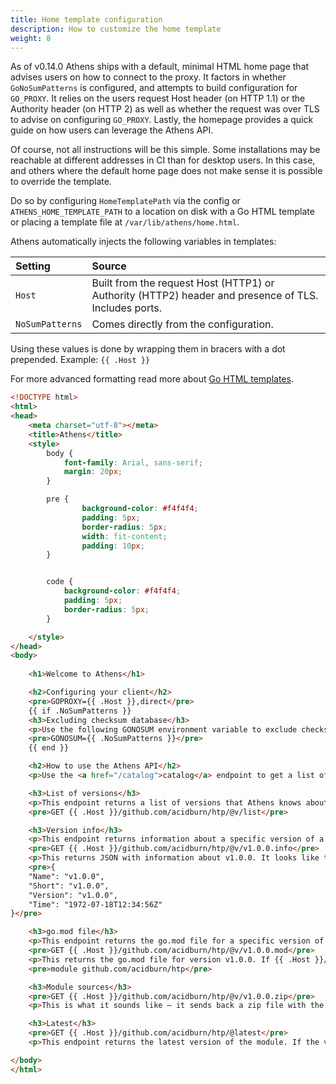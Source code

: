 ```yaml
---
title: Home template configuration
description: How to customize the home template
weight: 8
---
```


As of v0.14.0 Athens ships with a default, minimal HTML home page that advises users on how to connect to the proxy. It factors in whether `GoNoSumPatterns` is configured, and attempts
to build configuration for `GO_PROXY`. It relies on the users request Host header (on HTTP 1.1) or the Authority header (on HTTP 2) as well as whether the request was over TLS to advise 
on configuring `GO_PROXY`. Lastly, the homepage provides a quick guide on how users can leverage the Athens API.

Of course, not all instructions will be this simple. Some installations may be reachable at different addresses in CI than for desktop users. In this case, and others where the default
home page does not make sense it is possible to override the template.

Do so by configuring `HomeTemplatePath` via the config or `ATHENS_HOME_TEMPLATE_PATH` to a location on disk with a Go HTML template or placing a template file at `/var/lib/athens/home.html`.

Athens automatically injects the following variables in templates:

| Setting         | Source |
| :------         | :----- |
| `Host`          | Built from the request Host (HTTP1) or Authority (HTTP2) header and presence of TLS. Includes ports. |
| `NoSumPatterns` | Comes directly from the configuration. |

Using these values is done by wrapping them in bracers with a dot prepended. Example: `{{ .Host }}`

For more advanced formatting read more about [Go HTML templates](https://pkg.go.dev/html/template).

```html
<!DOCTYPE html>
<html>
<head>
	<meta charset="utf-8"></meta>
	<title>Athens</title>
	<style>
		body {
			font-family: Arial, sans-serif;
			margin: 20px;
		}

		pre {
				background-color: #f4f4f4;
				padding: 5px;
				border-radius: 5px;
				width: fit-content;
  				padding: 10px;
		}


		code {
			background-color: #f4f4f4;
			padding: 5px;
			border-radius: 5px;
		}

	</style>
</head>
<body>
	
	<h1>Welcome to Athens</h1>

	<h2>Configuring your client</h2>
	<pre>GOPROXY={{ .Host }},direct</pre>
	{{ if .NoSumPatterns }}
	<h3>Excluding checksum database</h3>
	<p>Use the following GONOSUM environment variable to exclude checksum database:</p>
	<pre>GONOSUM={{ .NoSumPatterns }}</pre>
	{{ end }}

	<h2>How to use the Athens API</h2>
	<p>Use the <a href="/catalog">catalog</a> endpoint to get a list of all modules in the proxy</p>

	<h3>List of versions</h3>
	<p>This endpoint returns a list of versions that Athens knows about for <code>acidburn/htp</code>:</p>
	<pre>GET {{ .Host }}/github.com/acidburn/htp/@v/list</pre>

	<h3>Version info</h3>
	<p>This endpoint returns information about a specific version of a module:</p>
	<pre>GET {{ .Host }}/github.com/acidburn/htp/@v/v1.0.0.info</pre>
	<p>This returns JSON with information about v1.0.0. It looks like this:
	<pre>{
	"Name": "v1.0.0",
	"Short": "v1.0.0",
	"Version": "v1.0.0",
	"Time": "1972-07-18T12:34:56Z"
}</pre>

	<h3>go.mod file</h3>
	<p>This endpoint returns the go.mod file for a specific version of a module:</p>
	<pre>GET {{ .Host }}/github.com/acidburn/htp/@v/v1.0.0.mod</pre>
	<p>This returns the go.mod file for version v1.0.0. If {{ .Host }}/github.com/acidburn/htp version v1.0.0 has no dependencies, the response body would look like this:</p>
	<pre>module github.com/acidburn/htp</pre>

	<h3>Module sources</h3>
	<pre>GET {{ .Host }}/github.com/acidburn/htp/@v/v1.0.0.zip</pre>
	<p>This is what it sounds like — it sends back a zip file with the source code for the module in version v1.0.0.</p>

	<h3>Latest</h3>
	<pre>GET {{ .Host }}/github.com/acidburn/htp/@latest</pre>
	<p>This endpoint returns the latest version of the module. If the version does not exist it should retrieve the hash of latest commit.</p>

</body>
</html>
```